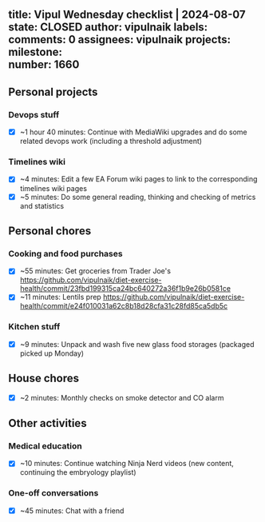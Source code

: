 title:	Vipul Wednesday checklist | 2024-08-07
state:	CLOSED
author:	vipulnaik
labels:	
comments:	0
assignees:	vipulnaik
projects:	
milestone:	
number:	1660
--
## Personal projects

### Devops stuff

- [x] ~1 hour 40 minutes: Continue with MediaWiki upgrades and do some related devops work (including a threshold adjustment)

### Timelines wiki

- [x] ~4 minutes: Edit a few EA Forum wiki pages to link to the corresponding timelines wiki pages
- [x] ~5 minutes: Do some general reading, thinking and checking of metrics and statistics

## Personal chores

### Cooking and food purchases

- [x] ~55 minutes: Get groceries from Trader Joe's https://github.com/vipulnaik/diet-exercise-health/commit/23fbd199315ca24bc640272a36f1b9e26b0581ce
- [x] ~11 minutes: Lentils prep https://github.com/vipulnaik/diet-exercise-health/commit/e24f010031a62c8b18d28cfa31c28fd85ca5db5c

### Kitchen stuff

- [x] ~9 minutes: Unpack and wash five new glass food storages (packaged picked up Monday)

## House chores

- [x] ~2 minutes: Monthly checks on smoke detector and CO alarm

## Other activities

### Medical education

- [x] ~10 minutes: Continue watching Ninja Nerd videos (new content, continuing the embryology playlist)

### One-off conversations

- [x] ~45 minutes: Chat with a friend
